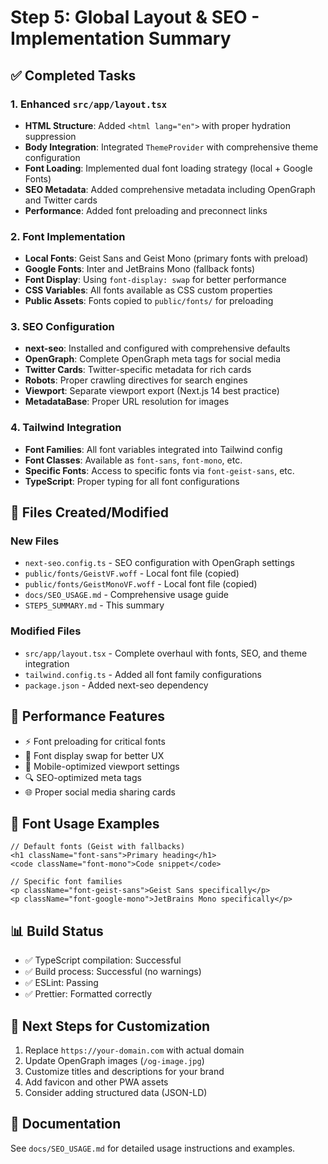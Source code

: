 # Step 5: Global Layout & SEO - Implementation Summary

## ✅ Completed Tasks

### 1. Enhanced `src/app/layout.tsx`

- **HTML Structure**: Added `<html lang="en">` with proper hydration suppression
- **Body Integration**: Integrated `ThemeProvider` with comprehensive theme configuration
- **Font Loading**: Implemented dual font loading strategy (local + Google Fonts)
- **SEO Metadata**: Added comprehensive metadata including OpenGraph and Twitter cards
- **Performance**: Added font preloading and preconnect links

### 2. Font Implementation

- **Local Fonts**: Geist Sans and Geist Mono (primary fonts with preload)
- **Google Fonts**: Inter and JetBrains Mono (fallback fonts)
- **Font Display**: Using `font-display: swap` for better performance
- **CSS Variables**: All fonts available as CSS custom properties
- **Public Assets**: Fonts copied to `public/fonts/` for preloading

### 3. SEO Configuration

- **next-seo**: Installed and configured with comprehensive defaults
- **OpenGraph**: Complete OpenGraph meta tags for social media
- **Twitter Cards**: Twitter-specific metadata for rich cards
- **Robots**: Proper crawling directives for search engines
- **Viewport**: Separate viewport export (Next.js 14 best practice)
- **MetadataBase**: Proper URL resolution for images

### 4. Tailwind Integration

- **Font Families**: All font variables integrated into Tailwind config
- **Font Classes**: Available as `font-sans`, `font-mono`, etc.
- **Specific Fonts**: Access to specific fonts via `font-geist-sans`, etc.
- **TypeScript**: Proper typing for all font configurations

## 📁 Files Created/Modified

### New Files

- `next-seo.config.ts` - SEO configuration with OpenGraph settings
- `public/fonts/GeistVF.woff` - Local font file (copied)
- `public/fonts/GeistMonoVF.woff` - Local font file (copied)
- `docs/SEO_USAGE.md` - Comprehensive usage guide
- `STEP5_SUMMARY.md` - This summary

### Modified Files

- `src/app/layout.tsx` - Complete overhaul with fonts, SEO, and theme integration
- `tailwind.config.ts` - Added all font family configurations
- `package.json` - Added next-seo dependency

## 🚀 Performance Features

- ⚡ Font preloading for critical fonts
- 🔄 Font display swap for better UX
- 📱 Mobile-optimized viewport settings
- 🔍 SEO-optimized meta tags
- 🌐 Proper social media sharing cards

## 🎨 Font Usage Examples

```tsx
// Default fonts (Geist with fallbacks)
<h1 className="font-sans">Primary heading</h1>
<code className="font-mono">Code snippet</code>

// Specific font families
<p className="font-geist-sans">Geist Sans specifically</p>
<p className="font-google-mono">JetBrains Mono specifically</p>
```

## 📊 Build Status

- ✅ TypeScript compilation: Successful
- ✅ Build process: Successful (no warnings)
- ✅ ESLint: Passing
- ✅ Prettier: Formatted correctly

## 🔧 Next Steps for Customization

1. Replace `https://your-domain.com` with actual domain
2. Update OpenGraph images (`/og-image.jpg`)
3. Customize titles and descriptions for your brand
4. Add favicon and other PWA assets
5. Consider adding structured data (JSON-LD)

## 📖 Documentation

See `docs/SEO_USAGE.md` for detailed usage instructions and examples.
